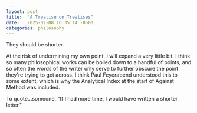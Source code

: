 ```yaml
---
layout: post
title:  "A Treatise on Treatises"
date:   2025-02-08 16:35:14 -0500
categories: philosophy
---
```


They should be shorter.

At the risk of undermining my own point, I will expand a very little bit. I think so many philosophical works can be boiled down to a handful of points, and so often the words of the writer only serve to further obscure the point they're trying to get across. I think Paul Feyerabend understood this to some extent, which is why the Analytical Index at the start of Against Method was included.

To quote...someone, "If I had more time, I would have written a shorter letter."
